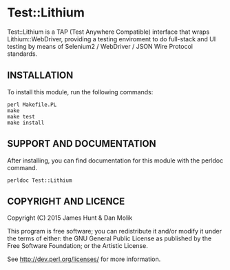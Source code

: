 Test::Lithium
=============

Test::Lithium is a TAP (Test Anywhere Compatible) interface that wraps Lithium::WebDriver,
providing a testing enviroment to do full-stack and UI testing by means of Selenium2 / WebDriver /
JSON Wire Protocol standards.

INSTALLATION
------------

To install this module, run the following commands:

	perl Makefile.PL
	make
	make test
	make install

SUPPORT AND DOCUMENTATION
-------------------------

After installing, you can find documentation for this module with the
perldoc command.

    perldoc Test::Lithium

COPYRIGHT AND LICENCE
---------------------

Copyright (C) 2015 James Hunt & Dan Molik

This program is free software; you can redistribute it and/or modify it
under the terms of either: the GNU General Public License as published
by the Free Software Foundation; or the Artistic License.

See http://dev.perl.org/licenses/ for more information.
